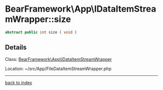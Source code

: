 # BearFramework\App\IDataItemStreamWrapper::size

```php
abstract public int size ( void )
```

## Details

Class: [BearFramework\App\IDataItemStreamWrapper](bearframework.app.idataitemstreamwrapper.class.md)

Location: ~/src/App/FileDataItemStreamWrapper.php

---

[back to index](index.md)

